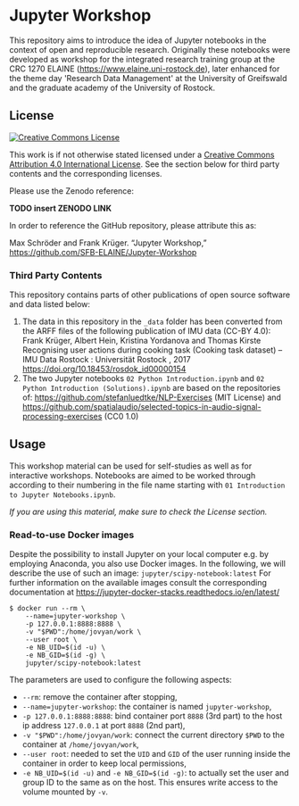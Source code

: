 # Jupyter Workshop

This repository aims to introduce the idea of Jupyter notebooks in the context of open and reproducible research.
Originally these notebooks were developed as workshop for the integrated research training group at the CRC 1270 ELAINE (https://www.elaine.uni-rostock.de), later enhanced for the theme day 'Research Data Management' at the University of Greifswald and the graduate academy of the University of Rostock.

## License

[![Creative Commons License](https://i.creativecommons.org/l/by/4.0/88x31.png)](http://creativecommons.org/licenses/by/4.0/)

This work is if not otherwise stated licensed under a [Creative Commons Attribution 4.0 International License](http://creativecommons.org/licenses/by/4.0/).
See the section below for third party contents and the corresponding licenses.

Please use the Zenodo reference:

**TODO insert ZENODO LINK**

In order to reference the GitHub repository, please attribute this as:

Max Schröder and Frank Krüger. “Jupyter Workshop,” https://github.com/SFB-ELAINE/Jupyter-Workshop

### Third Party Contents

This repository contains parts of other publications of open source software and data listed below:

1. The data in this repository in the `_data` folder has been converted from the ARFF files of the following publication of IMU data (CC-BY 4.0):
   Frank Krüger, Albert Hein, Kristina Yordanova and Thomas Kirste
   Recognising user actions during cooking task (Cooking task dataset) – IMU Data
   Rostock : Universität Rostock , 2017
   https://doi.org/10.18453/rosdok_id00000154
2. The two Jupyter notebooks `02 Python Introduction.ipynb` and `02 Python Introduction (Solutions).ipynb` are based on the repositories of:
   https://github.com/stefanluedtke/NLP-Exercises (MIT License) and https://github.com/spatialaudio/selected-topics-in-audio-signal-processing-exercises (CC0 1.0)

## Usage

This workshop material can be used for self-studies as well as for interactive workshops.
Notebooks are aimed to be worked through according to their numbering in the file name starting with `01 Introduction to Jupyter Notebooks.ipynb`.

*If you are using this material, make sure to check the License section.*

### Read-to-use Docker images

Despite the possibility to install Jupyter on your local computer e.g. by employing Anaconda, you also use Docker images.
In the following, we will describe the use of such an image:
`jupyter/scipy-notebook:latest`
For further information on the available images consult the corresponding documentation at https://jupyter-docker-stacks.readthedocs.io/en/latest/

```
$ docker run --rm \
    --name=jupyter-workshop \
    -p 127.0.0.1:8888:8888 \
    -v "$PWD":/home/jovyan/work \
    --user root \
    -e NB_UID=$(id -u) \
    -e NB_GID=$(id -g) \
    jupyter/scipy-notebook:latest
```

The parameters are used to configure the following aspects:

* `--rm`: remove the container after stopping,
* `--name=jupyter-workshop`: the container is named `jupyter-workshop`,
* `-p 127.0.0.1:8888:8888`: bind container port `8888` (3rd part) to the host ip address `127.0.0.1` at port `8888` (2nd part),
* `-v "$PWD":/home/jovyan/work`: connect the current directory `$PWD` to the container at `/home/jovyan/work`,
* `--user root`: needed to set the `UID` and `GID` of the user running inside the container in order to keep local permissions,
* `-e NB_UID=$(id -u)` and `-e NB_GID=$(id -g)`: to actually set the user and group ID to the same as on the host. This ensures write access to the volume mounted by `-v`.
